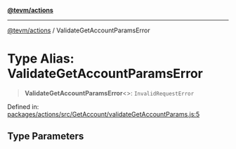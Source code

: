 [**@tevm/actions**](../README.md)

***

[@tevm/actions](../globals.md) / ValidateGetAccountParamsError

# Type Alias: ValidateGetAccountParamsError

> **ValidateGetAccountParamsError**\<\>: `InvalidRequestError`

Defined in: [packages/actions/src/GetAccount/validateGetAccountParams.js:5](https://github.com/evmts/tevm-monorepo/blob/main/packages/actions/src/GetAccount/validateGetAccountParams.js#L5)

## Type Parameters
